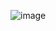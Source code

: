 ![image](https://github.com/Agent47UG/CODSOFT_Task_3/assets/96368299/be75a8d0-70b5-4cea-8b7a-7050a1976527)
